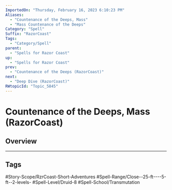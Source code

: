 ```yaml
---
ImportedOn: "Thursday, February 16, 2023 6:10:23 PM"
Aliases:
  - "Countenance of the Deeps, Mass"
  - "Mass Countenance of the Deeps"
Category: "Spell"
Suffix: "RazorCoast"
Tags:
  - "Category/Spell"
parent:
  - "Spells for Razor Coast"
up:
  - "Spells for Razor Coast"
prev:
  - "Countenance of the Deeps (RazorCoast)"
next:
  - "Deep Dive (RazorCoast)"
RWtopicId: "Topic_5845"
---
```

# Countenance of the Deeps, Mass (RazorCoast)
## Overview

---
## Tags
#Story-Scope/RzrCoast-Short-Adventures #Spell-Range/Close--25-ft----5-ft--2-levels- #Spell-Level/Druid-8 #Spell-School/Transmutation


